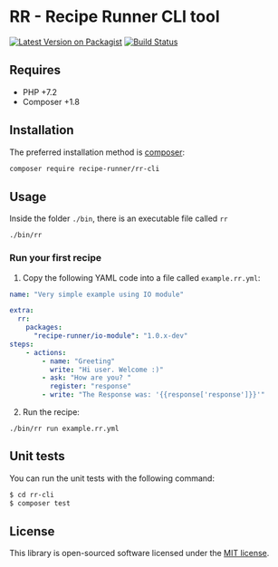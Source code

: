 # RR - Recipe Runner CLI tool

[![Latest Version on Packagist](https://img.shields.io/packagist/v/recipe-runner/rr-cli.svg?style=flat-square)](https://packagist.org/packages/recipe-runner/rr-cli)
[![Build Status](https://img.shields.io/travis/recipe-runner/rr-cli/master.svg?style=flat-square)](https://travis-ci.org/recipe-runner/rr-cli)


## Requires

* PHP +7.2
* Composer +1.8

## Installation

The preferred installation method is [composer](https://getcomposer.org):

```bash
composer require recipe-runner/rr-cli
```

## Usage

Inside the folder `./bin`, there is an executable file called `rr`

```
./bin/rr
```

### Run your first recipe

1. Copy the following YAML code into a file called `example.rr.yml`:

```yaml
name: "Very simple example using IO module"

extra:
  rr:
    packages:
      "recipe-runner/io-module": "1.0.x-dev"
steps:
    - actions:
        - name: "Greeting"
          write: "Hi user. Welcome :)"
        - ask: "How are you? "
          register: "response"
        - write: "The Response was: '{{response['response']}}'"
```

2. Run the recipe:
```
./bin/rr run example.rr.yml
```

## Unit tests

You can run the unit tests with the following command:

```bash
$ cd rr-cli
$ composer test
```

## License

This library is open-sourced software licensed under the [MIT license](http://opensource.org/licenses/MIT).
